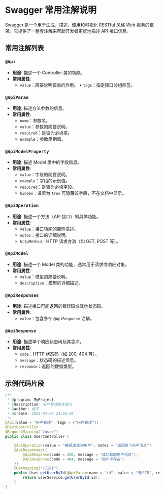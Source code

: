 # Swagger 常用注解说明

Swagger 是一个用于生成、描述、调用和可视化 RESTful 风格 Web 服务的框架。它提供了一整套注解来帮助开发者更好地描述 API 接口信息。

## 常用注解列表

### `@Api`
- **用途**: 描述一个 Controller 类的功能。
- **常用属性**:
  - `value`：简要说明该类的作用。
  • `tags`：指定接口分组标签。

### `@ApiParam`
- **用途**: 描述方法参数的信息。
- **常用属性**:
  - `name`：参数名。
  - `value`：参数的简要说明。
  - `required`：是否为必填项。
  - `example`：参数示例值。

### `@ApiModelProperty`
- **用途**: 描述 Model 类中的字段信息。
- **常用属性**:
  - `value`：字段的简要说明。
  - `example`：字段的示例值。
  - `required`：是否为必填字段。
  - `hidden`：设置为 `true` 可隐藏该字段，不在文档中显示。



### `@ApiOperation`
- **用途**: 描述一个方法（API 接口）的具体功能。
- **常用属性**:
  - `value`：接口功能的简短描述。
  - `notes`：接口的详细说明。
  - `httpMethod`：HTTP 请求方法（如 GET, POST 等）。


### `@ApiModel`
- **用途**: 描述一个 Model 类的功能，通常用于请求或响应对象。
- **常用属性**:
  - `value`：模型的简要说明。
  - `description`：模型的详细描述。


### `@ApiResponses`
- **用途**: 描述接口可能返回的错误码或其他状态码。
- **常用属性**:
  - `value`：包含多个 `@ApiResponse` 注解。

### `@ApiResponse`
- **用途**: 描述单个响应状态码及其含义。
- **常用属性**:
  - `code`：HTTP 状态码（如 200, 404 等）。
  - `message`：状态码的描述信息。
  - `response`：返回的数据类型。

## 示例代码片段

```java
/**
 * @program: MyProject
 * @description: 用户管理相关接口
 * @author: 痞子
 * @create: 2023-03-24 21:36:29
 */
@Api(value = "用户管理", tags = {"用户管理"})
@RestController
@RequestMapping("/user")
public class UserController {

    @ApiOperation(value = "根据ID查询用户", notes = "返回单个用户信息")
    @ApiResponses({
        @ApiResponse(code = 200, message = "成功获取用户信息"),
        @ApiResponse(code = 404, message = "用户不存在")
    })
    @GetMapping("/{id}")
    public User getUserById(@ApiParam(name = "id", value = "用户ID", required = true) @PathVariable String id) {
        return userService.getUserById(id);
    }
}